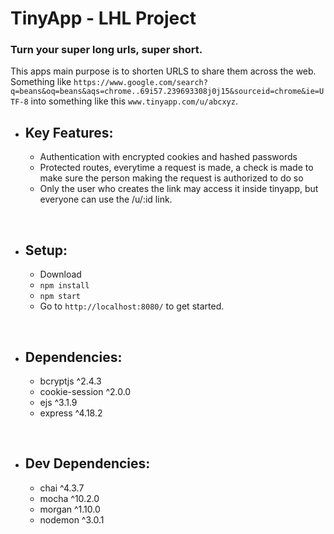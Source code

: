 # TinyApp - LHL Project

### Turn your super long urls, super short.

This apps main purpose is to shorten URLS to share them across the web. Something like `https://www.google.com/search?q=beans&oq=beans&aqs=chrome..69i57.239693308j0j15&sourceid=chrome&ie=UTF-8` into something like this `www.tinyapp.com/u/abcxyz`.

- ## Key Features:
  - Authentication with encrypted cookies and hashed passwords
  - Protected routes, everytime a request is made, a check is made to make sure the person making the request is authorized to do so
  - Only the user who creates the link may access it inside tinyapp, but everyone can use the /u/:id link.

<br>

- ## Setup:
  - Download
  - `npm install`
  - `npm start`
  - Go to `http://localhost:8080/` to get started. 

<br>

- ## Dependencies:
  - bcryptjs ^2.4.3
  - cookie-session ^2.0.0
  - ejs ^3.1.9
  - express ^4.18.2

<br>

- ## Dev Dependencies:
  - chai ^4.3.7
  - mocha ^10.2.0
  - morgan ^1.10.0
  - nodemon ^3.0.1
